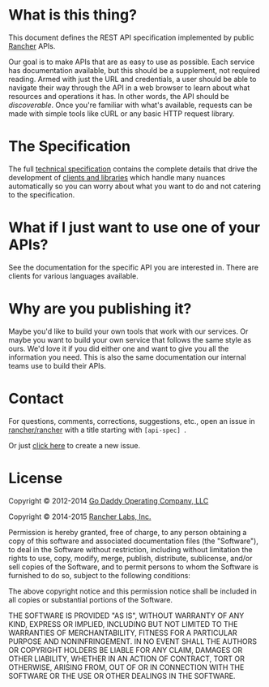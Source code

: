 # What is this thing? #
This document defines the REST API specification implemented by public [Rancher](http://rancher.io) APIs.

Our goal is to make APIs that are as easy to use as possible.  Each service has documentation available, but this should be a supplement, not required reading.  Armed with just the URL and credentials, a user should be able to navigate their way through the API in a web browser to learn about what resources and operations it has.  In other words, the API should be _discoverable_.  Once you're familiar with what's available, requests can be made with simple tools like cURL or any basic HTTP request library.

# The Specification #
The full [technical specification](./specification.md) contains the complete details that drive the development of [clients and libraries](#what-if-i-just-want-to-use-one-of-your-apis) which handle many nuances automatically so you can worry about what you want to do and not catering to the specification.

# What if I just want to use one of your APIs? #
See the documentation for the specific API you are interested in.  There are clients for various languages available.

# Why are you publishing it? #
Maybe you'd like to build your own tools that work with our services.  Or maybe you want to build your own service that follows the same style as ours.  We'd love it if you did either one and want to give you all the information you need.  This is also the same documentation our internal teams use to build their APIs.

# Contact #
For questions, comments, corrections, suggestions, etc., open an issue in [rancher/rancher](//github.com/rancher/rancher/issues) with a title starting with `[api-spec] `.

Or just [click here](//github.com/rancher/rancher/issues/new?title=%5Bapi-spec%5D%20) to create a new issue.

# License #
Copyright &copy; 2012-2014 [Go Daddy Operating Company, LLC ](http://godaddy.com)

Copyright &copy; 2014-2015 [Rancher Labs, Inc.](http://rancher.com)

Permission is hereby granted, free of charge, to any person obtaining a copy of this software and associated documentation files (the "Software"), to deal in the Software without restriction, including without limitation the rights to use, copy, modify, merge, publish, distribute, sublicense, and/or sell copies of the Software, and to permit persons to whom the Software is furnished to do so, subject to the following conditions:

The above copyright notice and this permission notice shall be included in all copies or substantial portions of the Software.

THE SOFTWARE IS PROVIDED "AS IS", WITHOUT WARRANTY OF ANY KIND, EXPRESS OR IMPLIED, INCLUDING BUT NOT LIMITED TO THE WARRANTIES OF MERCHANTABILITY, FITNESS FOR A PARTICULAR PURPOSE AND NONINFRINGEMENT. IN NO EVENT SHALL THE AUTHORS OR COPYRIGHT HOLDERS BE LIABLE FOR ANY CLAIM, DAMAGES OR OTHER LIABILITY, WHETHER IN AN ACTION OF CONTRACT, TORT OR OTHERWISE, ARISING FROM, OUT OF OR IN CONNECTION WITH THE SOFTWARE OR THE USE OR OTHER DEALINGS IN THE SOFTWARE.
